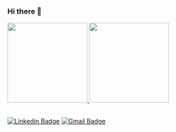 ### Hi there 👋


<div>
  <a href="https://github.com/diogobaracho">
  <img height="180em" src="https://github-readme-stats.vercel.app/api?username=diogobaracho&show_icons=true&theme=vision-friendly-dark&include_all_commits=true&count_private=true"/>
  <img height="180em" src="https://github-readme-stats.vercel.app/api/top-langs/?username=diogobaracho&layout=compact&langs_count=7&theme=vision-friendly-dark"/>
</div>
  
  
  
## 
  
  [![Linkedin Badge](https://img.shields.io/badge/-LinkedIn-blue?style=flat-square&logo=Linkedin&logoColor=white&link=diogobaracho/)](https://br.linkedin.com/in/diogobaracho) 
  [![Gmail Badge](https://img.shields.io/badge/-Gmail-c14438?style=flat-square&logo=Gmail&logoColor=white&link=mailto:barachoti@gmail.com)](mailto:barachoti@gmail.com)
  
<!--
**diogobaracho/diogobaracho** is a ✨ _special_ ✨ repository because its `README.md` (this file) appears on your GitHub profile.

Here are some ideas to get you started:

- 🔭 I’m currently working on ...
- 🌱 I’m currently learning ...
- 👯 I’m looking to collaborate on ...
- 🤔 I’m looking for help with ...
- 💬 Ask me about ...
- 📫 How to reach me: ...
- 😄 Pronouns: ...
- ⚡ Fun fact: ...
-->
